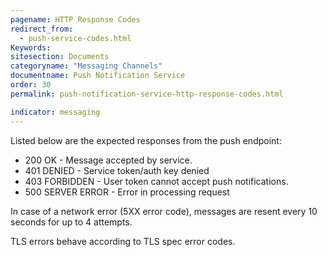 ```yaml
---
pagename: HTTP Response Codes
redirect_from:
  - push-service-codes.html
Keywords:
sitesection: Documents
categoryname: "Messaging Channels"
documentname: Push Notification Service
order: 30
permalink: push-notification-service-http-response-codes.html

indicator: messaging
---
```


Listed below are the expected responses from the push endpoint:

- 200 OK - Message accepted by service.
- 401 DENIED - Service token/auth key denied
- 403 FORBIDDEN - User token cannot accept push notifications.
- 500 SERVER ERROR - Error in processing request

In case of a network error (5XX error code), messages are resent every 10 seconds for up to 4
attempts.

TLS errors behave according to TLS spec error codes.
